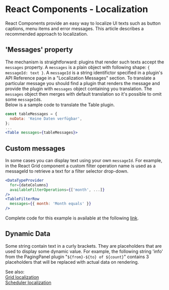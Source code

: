 # React Components - Localization

React Components provide an easy way to localize UI texts such as button captions, menu items and error messages. This article describes a recommended approach to localization.

## 'Messages' property

The mechanism is straightforward: plugins that render such texts accept the `messages` property. A `messages` is a plain object with following shape: `{ messageId: text }`. A `messageId` is a string identifictor specified in a plugin's API Reference page in a "Localization Messages" section. To translate a particular message you should find a plugin that renders the message and provide the plugin with `messages` object containing you translation. The `messages` object then merges with default translation so it's possible to omit some `messageId`s.  
Below is a sample code to translate the Table plugin.

```jsx
const tableMessages = {
  noData: 'Keine Daten verfügbar',
};
...
<Table messages={tableMessages}>
```

## Custom messages

In some cases you can display text using your own `messageId`. For example, in the React Grid component a custom filter operation name is used as a messageId to retrieve a text for a filter selector drop-down.

```jsx
<DataTypeProvider
  for={dateColumns}
  availableFilterOperations={['month', ...]}
/>
<TableFilterRow
  messages={{ month: 'Month equals' }}
/>
```
Complete code for this example is available at the following [link](https://devexpress.github.io/devextreme-reactive/react/grid/docs/guides/filtering/#custom-filter-operations).

## Dynamic Data

Some string contain text in a curly brackets. They are placeholders that are used to display some dynamic value. For example, the following string 'info' from the PagingPanel plugin "`${from}-${to} of ${count}`" contains 3 placeholders that will be replaced with actual data on rendering.


See also:  
[Grid localization]()  
[Scheduler localization]()
